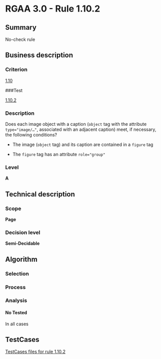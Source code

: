# RGAA 3.0 -  Rule 1.10.2

## Summary

No-check rule

## Business description

### Criterion

[1.10](http://disic.github.io/rgaa_referentiel_en/RGAA3.0_Criteria_English_version_v1.html#crit-1-10)

###Test

[1.10.2](http://disic.github.io/rgaa_referentiel_en/RGAA3.0_Criteria_English_version_v1.html#test-1-10-2)

### Description
Does each image object with a caption (<code>object</code> tag with the attribute <code>type="image/&#x2026;"</code>,
    associated with an adjacent caption) meet, if necessary,
    the following conditions?
    <ul><li> The image (<code>object</code> tag) and its caption are
   contained in a <code>figure</code> tag</li>
  <li>The <code>figure</code> tag has an attribute <code>role="group"</code></li>
    </ul> 


### Level

**A**

## Technical description

### Scope

**Page**

### Decision level

**Semi-Decidable**

## Algorithm

### Selection

### Process

### Analysis

#### No Tested 

In all cases



##  TestCases 

[TestCases files for rule 1.10.2](https://github.com/Asqatasun/Asqatasun/tree/master/rules/rules-rgaa3.0/src/test/resources/testcases/rgaa30/Rgaa30Rule011002/) 


